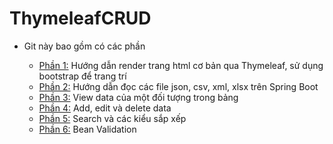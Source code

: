 # ThymeleafCRUD

- Git này bao gồm có các phần

  - [Phần 1:](peoplelist_part01/ReadMe.md) Hướng dẫn render trang html cơ bản qua Thymeleaf, sử dụng bootstrap để trang trí
  - [Phần 2:](peoplelist_part02/ReadMe.md) Hướng dẫn đọc các file json, csv, xml, xlsx trên Spring Boot
  - [Phần 3:](peoplelist_part03/ReadMe.md) View data của một đối tượng trong bảng
  - [Phần 4:](peoplelist_part04/ReadMe.md) Add, edit và delete data
  - [Phần 5:](peoplelist_part05/ReadMe.md) Search và các kiểu sắp xếp
  - [Phần 6:](peoplelist_part06/ReadMe.md) Bean Validation
